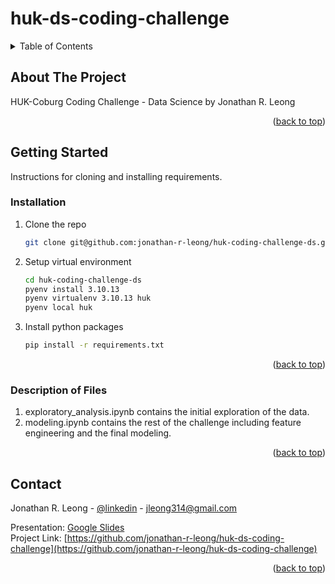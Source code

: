 # huk-ds-coding-challenge
<a name="readme-top"></a>

<!-- TABLE OF CONTENTS -->
<details>
  <summary>Table of Contents</summary>
  <ol>
    <li><a href="#about-the-project">About The Project</a></li>
    <li>
      <a href="#getting-started">Getting Started</a>
      <ul>
        <li><a href="#installation">Installation</a></li>
        <li><a href="#description-of-files">Description of Files</a></li>
      </ul>
    </li>
    <li><a href="#contact">Contact</a></li>
  </ol>
</details>



<!-- ABOUT THE PROJECT -->
## About The Project

HUK-Coburg Coding Challenge - Data Science by Jonathan R. Leong

<p align="right">(<a href="#readme-top">back to top</a>)</p>


<!-- GETTING STARTED -->
## Getting Started

Instructions for cloning and installing requirements.

### Installation

1. Clone the repo
   ```sh
   git clone git@github.com:jonathan-r-leong/huk-coding-challenge-ds.git
   ```
2. Setup virtual environment
   ```sh
   cd huk-coding-challenge-ds
   pyenv install 3.10.13
   pyenv virtualenv 3.10.13 huk
   pyenv local huk
   ```
3. Install python packages
   ```sh
   pip install -r requirements.txt
   ```

<p align="right">(<a href="#readme-top">back to top</a>)</p>

### Description of Files

1. exploratory_analysis.ipynb contains the initial exploration of the data.
2. modeling.ipynb contains the rest of the challenge including feature engineering and the final modeling.

<p align="right">(<a href="#readme-top">back to top</a>)</p>



<!-- CONTACT -->
## Contact

Jonathan R. Leong - [@linkedin](https://www.linkedin.com/in/jonathan-r-leong/) - jleong314@gmail.com

Presentation: [Google Slides](https://docs.google.com/presentation/d/1xHm_sohnS54az_YYxH1cOI8i6lakBi5xMXiTxc87zhI/edit?usp=sharing) </br>
Project Link: [https://github.com/jonathan-r-leong/huk-ds-coding-challenge](https://github.com/jonathan-r-leong/huk-ds-coding-challenge)

<p align="right">(<a href="#readme-top">back to top</a>)</p>